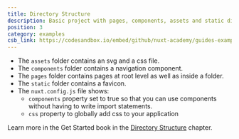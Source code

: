 ```yaml
---
title: Directory Structure
description: Basic project with pages, components, assets and static directory as well as the nuxt.config and package.json files.
position: 3
category: examples
csb_link: https://codesandbox.io/embed/github/nuxt-academy/guides-examples/tree/master/01_get_started/03_directory_structure?
---
```


- The `assets` folder contains an svg and a css file.
- The `components` folder contains a navigation component.
- The `pages` folder contains pages at root level as well as inside a folder.
- The `static` folder contains a favicon.
- The `nuxt.config.js` file shows:
  - `components` property set to true so that you can use components without having to write import statements.
  - `css` property to globally add css to your application

<base-alert type="next">

Learn more in the Get Started book in the [Directory Structure](/guides/get-started/directory-structure) chapter.

</base-alert>

<code-sandbox :src="csb_link"></code-sandbox>

